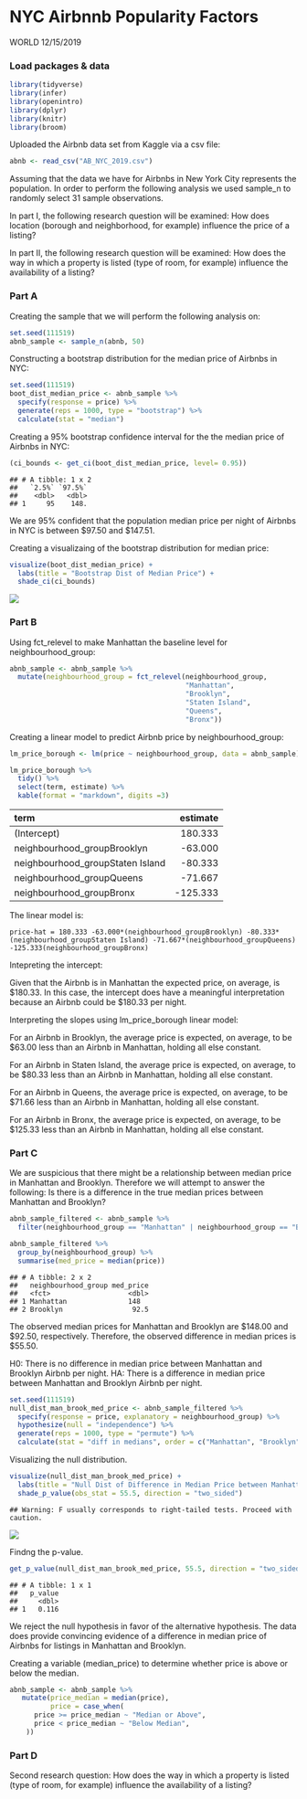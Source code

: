 NYC Airbnnb Popularity Factors
================
WORLD
12/15/2019

### Load packages & data

``` r
library(tidyverse) 
library(infer)
library(openintro)
library(dplyr)
library(knitr)
library(broom)
```

Uploaded the Airbnb data set from Kaggle via a csv file:

``` r
abnb <- read_csv("AB_NYC_2019.csv")
```

Assuming that the data we have for Airbnbs in New York City represents
the population. In order to perform the following analysis we used
sample\_n to randomly select 31 sample observations.

In part I, the following research question will be examined: How does
location (borough and neighborhood, for example) influence the price of
a listing?

In part II, the following research question will be examined: How does
the way in which a property is listed (type of room, for example)
influence the availability of a listing?

### Part A

Creating the sample that we will perform the following analysis on:

``` r
set.seed(111519)
abnb_sample <- sample_n(abnb, 50)
```

Constructing a bootstrap distribution for the median price of Airbnbs in
NYC:

``` r
set.seed(111519)
boot_dist_median_price <- abnb_sample %>%
  specify(response = price) %>%
  generate(reps = 1000, type = "bootstrap") %>%
  calculate(stat = "median")
```

Creating a 95% bootstrap confidence interval for the the median price of
Airbnbs in NYC:

``` r
(ci_bounds <- get_ci(boot_dist_median_price, level= 0.95))
```

    ## # A tibble: 1 x 2
    ##   `2.5%` `97.5%`
    ##    <dbl>   <dbl>
    ## 1     95    148.

We are 95% confident that the population median price per night of
Airbnbs in NYC is between $97.50 and $147.51.

Creating a visualizaing of the bootstrap distribution for median price:

``` r
visualize(boot_dist_median_price) + 
  labs(title = "Bootstrap Dist of Median Price") +
  shade_ci(ci_bounds)
```

![](data-analysis_files/figure-gfm/boot_dist_median_vis-1.png)<!-- -->

### Part B

Using fct\_relevel to make Manhattan the baseline level for
neighbourhood\_group:

``` r
abnb_sample <- abnb_sample %>%
  mutate(neighbourhood_group = fct_relevel(neighbourhood_group, 
                                           "Manhattan", 
                                           "Brooklyn",
                                           "Staten Island",
                                           "Queens",
                                           "Bronx"))
```

Creating a linear model to predict Airbnb price by neighbourhood\_group:

``` r
lm_price_borough <- lm(price ~ neighbourhood_group, data = abnb_sample)

lm_price_borough %>% 
  tidy() %>% 
  select(term, estimate) %>%
  kable(format = "markdown", digits =3)
```

| term                              |  estimate |
| :-------------------------------- | --------: |
| (Intercept)                       |   180.333 |
| neighbourhood\_groupBrooklyn      |  \-63.000 |
| neighbourhood\_groupStaten Island |  \-80.333 |
| neighbourhood\_groupQueens        |  \-71.667 |
| neighbourhood\_groupBronx         | \-125.333 |

The linear model is:

`price-hat = 180.333 -63.000*(neighbourhood_groupBrooklyn)
-80.333*(neighbourhood_groupStaten Island)
-71.667*(neighbourhood_groupQueens) -125.333(neighbourhood_groupBronx)`

Intepreting the intercept:

Given that the Airbnb is in Manhattan the expected price, on average, is
$180.33. In this case, the intercept does have a meaningful
interpretation because an Airbnb could be $180.33 per night.

Interpreting the slopes using lm\_price\_borough linear model:

For an Airbnb in Brooklyn, the average price is expected, on average, to
be $63.00 less than an Airbnb in Manhattan, holding all else constant.

For an Airbnb in Staten Island, the average price is expected, on
average, to be $80.33 less than an Airbnb in Manhattan, holding all else
constant.

For an Airbnb in Queens, the average price is expected, on average, to
be $71.66 less than an Airbnb in Manhattan, holding all else constant.

For an Airbnb in Bronx, the average price is expected, on average, to be
$125.33 less than an Airbnb in Manhattan, holding all else constant.

### Part C

We are suspicious that there might be a relationship between median
price in Manhattan and Brooklyn. Therefore we will attempt to answer the
following: Is there is a difference in the true median prices between
Manhattan and Brooklyn?

``` r
abnb_sample_filtered <- abnb_sample %>%
  filter(neighbourhood_group == "Manhattan" | neighbourhood_group == "Brooklyn")
```

``` r
abnb_sample_filtered %>%
  group_by(neighbourhood_group) %>%
  summarise(med_price = median(price))
```

    ## # A tibble: 2 x 2
    ##   neighbourhood_group med_price
    ##   <fct>                   <dbl>
    ## 1 Manhattan               148  
    ## 2 Brooklyn                 92.5

The observed median prices for Manhattan and Brooklyn are $148.00 and
$92.50, respectively. Therefore, the observed difference in median
prices is $55.50.

H0: There is no difference in median price between Manhattan and
Brooklyn Airbnb per night. HA: There is a difference in median price
between Manhattan and Brooklyn Airbnb per night.

``` r
set.seed(111519)
null_dist_man_brook_med_price <- abnb_sample_filtered %>%
  specify(response = price, explanatory = neighbourhood_group) %>%
  hypothesize(null = "independence") %>%
  generate(reps = 1000, type = "permute") %>%
  calculate(stat = "diff in medians", order = c("Manhattan", "Brooklyn"))
```

Visualizing the null distribution.

``` r
visualize(null_dist_man_brook_med_price) + 
  labs(title = "Null Dist of Difference in Median Price between Manhattan and Brooklyn") +
  shade_p_value(obs_stat = 55.5, direction = "two_sided")
```

    ## Warning: F usually corresponds to right-tailed tests. Proceed with caution.

![](data-analysis_files/figure-gfm/null_dist_diff_median_vis-1.png)<!-- -->

Findng the
p-value.

``` r
get_p_value(null_dist_man_brook_med_price, 55.5, direction = "two_sided")
```

    ## # A tibble: 1 x 1
    ##   p_value
    ##     <dbl>
    ## 1   0.116

We reject the null hypothesis in favor of the alternative hypothesis.
The data does provide convincing evidence of a difference in median
price of Airbnbs for listings in Manhattan and Brooklyn.

Creating a variable (median\_price) to determine whether price is above
or below the median.

``` r
abnb_sample <- abnb_sample %>%
   mutate(price_median = median(price), 
          price = case_when(
      price >= price_median ~ "Median or Above",
      price < price_median ~ "Below Median", 
    ))
```

### Part D

Second research question: How does the way in which a property is listed
(type of room, for example) influence the availability of a listing?
